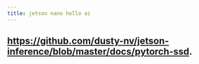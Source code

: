```yaml
---
title: jetson nano hello ai
---
```


## https://github.com/dusty-nv/jetson-inference/blob/master/docs/pytorch-ssd.
